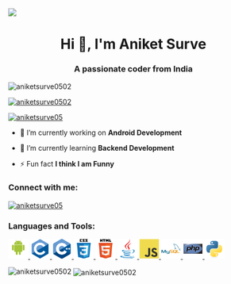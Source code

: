 <img align="center" src="![im1](https://user-images.githubusercontent.com/68893154/185568590-df53d6e4-287d-455f-bd8c-0db1dd1f2a3d.jpg)">

<h1 align="center">Hi 👋, I'm Aniket Surve</h1>
<h3 align="center">A passionate coder from India</h3>

<p align="left"> <img src="https://komarev.com/ghpvc/?username=aniketsurve0502&label=Profile%20views&color=0e75b6&style=flat" alt="aniketsurve0502" /> </p>

<p align="left"> <a href="https://github.com/ryo-ma/github-profile-trophy"><img src="https://github-profile-trophy.vercel.app/?username=aniketsurve0502" alt="aniketsurve0502" /></a> </p>

<p align="left"> <a href="https://twitter.com/aniketsurve05" target="blank"><img src="https://img.shields.io/twitter/follow/aniketsurve05?logo=twitter&style=for-the-badge" alt="aniketsurve05" /></a> </p>

- 🔭 I’m currently working on **Android Development**

- 🌱 I’m currently learning **Backend Development**

- ⚡ Fun fact **I think I am Funny**

<h3 align="left">Connect with me:</h3>
<p align="left">
<a href="https://twitter.com/aniketsurve05" target="blank"><img align="center" src="https://raw.githubusercontent.com/rahuldkjain/github-profile-readme-generator/neutral-icons/src/images/icons/Social/twitter.svg" alt="aniketsurve05" height="30" width="40" /></a>
</p>

<h3 align="left">Languages and Tools:</h3>
<p align="left"> <a href="https://developer.android.com" target="_blank"> <img src="https://raw.githubusercontent.com/devicons/devicon/master/icons/android/android-original-wordmark.svg" alt="android" width="40" height="40"/> </a> <a href="https://www.cprogramming.com/" target="_blank"> <img src="https://raw.githubusercontent.com/devicons/devicon/master/icons/c/c-original.svg" alt="c" width="40" height="40"/> </a> <a href="https://www.w3schools.com/cpp/" target="_blank"> <img src="https://raw.githubusercontent.com/devicons/devicon/master/icons/cplusplus/cplusplus-original.svg" alt="cplusplus" width="40" height="40"/> </a> <a href="https://www.w3schools.com/css/" target="_blank"> <img src="https://raw.githubusercontent.com/devicons/devicon/master/icons/css3/css3-original-wordmark.svg" alt="css3" width="40" height="40"/> </a> <a href="https://www.w3.org/html/" target="_blank"> <img src="https://raw.githubusercontent.com/devicons/devicon/master/icons/html5/html5-original-wordmark.svg" alt="html5" width="40" height="40"/> </a> <a href="https://www.java.com" target="_blank"> <img src="https://raw.githubusercontent.com/devicons/devicon/master/icons/java/java-original.svg" alt="java" width="40" height="40"/> </a> <a href="https://developer.mozilla.org/en-US/docs/Web/JavaScript" target="_blank"> <img src="https://raw.githubusercontent.com/devicons/devicon/master/icons/javascript/javascript-original.svg" alt="javascript" width="40" height="40"/> </a> <a href="https://www.mysql.com/" target="_blank"> <img src="https://raw.githubusercontent.com/devicons/devicon/master/icons/mysql/mysql-original-wordmark.svg" alt="mysql" width="40" height="40"/> </a> <a href="https://www.php.net" target="_blank"> <img src="https://raw.githubusercontent.com/devicons/devicon/master/icons/php/php-original.svg" alt="php" width="40" height="40"/> </a> <a href="https://www.python.org" target="_blank"> <img src="https://raw.githubusercontent.com/devicons/devicon/master/icons/python/python-original.svg" alt="python" width="40" height="40"/> </a> </p>

<p><img align="left" src="https://github-readme-stats.vercel.app/api/top-langs?username=aniketsurve0502&show_icons=true&locale=en&layout=compact" alt="aniketsurve0502" /></p>

<p>&nbsp;<img align="center" src="https://github-readme-stats.vercel.app/api?username=aniketsurve0502&show_icons=true&locale=en" alt="aniketsurve0502" /></p>
